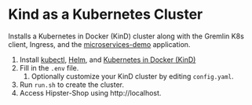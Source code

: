 # Kind as a Kubernetes Cluster

Installs a Kubernetes in Docker (KinD) cluster along with the Gremlin K8s client, Ingress, and the [microservices-demo](https://github.com/GoogleCloudPlatform/microservices-demo) application.

1. Install [kubectl](https://kubernetes.io/docs/tasks/tools/install-kubectl/), [Helm](https://helm.sh/docs/intro/install/), and [Kubernetes in Docker (KinD)](https://kind.sigs.k8s.io/)
2. Fill in the `.env` file.
	1. Optionally customize your KinD cluster by editing `config.yaml`.
3. Run `run.sh` to create the cluster.
4. Access Hipster-Shop using http://localhost.
